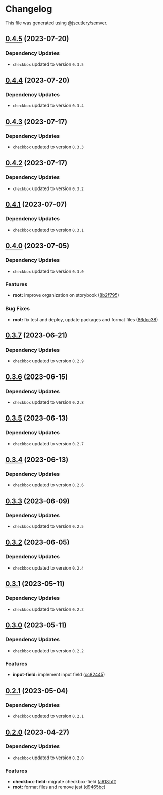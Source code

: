 # Changelog

This file was generated using [@jscutlery/semver](https://github.com/jscutlery/semver).

## [0.4.5](https://github.com/Novatics/novatics-ui/compare/checkbox-field-0.4.4...checkbox-field-0.4.5) (2023-07-20)

### Dependency Updates

* `checkbox` updated to version `0.3.5`
## [0.4.4](https://github.com/Novatics/novatics-ui/compare/checkbox-field-0.4.3...checkbox-field-0.4.4) (2023-07-20)

### Dependency Updates

* `checkbox` updated to version `0.3.4`
## [0.4.3](https://github.com/Novatics/novatics-ui/compare/checkbox-field-0.4.2...checkbox-field-0.4.3) (2023-07-17)

### Dependency Updates

* `checkbox` updated to version `0.3.3`
## [0.4.2](https://github.com/Novatics/novatics-ui/compare/checkbox-field-0.4.1...checkbox-field-0.4.2) (2023-07-17)

### Dependency Updates

* `checkbox` updated to version `0.3.2`
## [0.4.1](https://github.com/Novatics/novatics-ui/compare/checkbox-field-0.4.0...checkbox-field-0.4.1) (2023-07-07)

### Dependency Updates

* `checkbox` updated to version `0.3.1`
## [0.4.0](https://github.com/Novatics/novatics-ui/compare/checkbox-field-0.3.6...checkbox-field-0.4.0) (2023-07-05)

### Dependency Updates

* `checkbox` updated to version `0.3.0`

### Features

* **root:** improve organization on storybook ([8b2f795](https://github.com/Novatics/novatics-ui/commit/8b2f795811ab8304bb7d6ce2f56311949b3561d1))


### Bug Fixes

* **root:** fix test and deploy, update packages and format files ([86dcc38](https://github.com/Novatics/novatics-ui/commit/86dcc38a7efde19ca7051746e646663aea19ee28))

## [0.3.7](https://github.com/Novatics/novatics-ui/compare/checkbox-field-0.3.6...checkbox-field-0.3.7) (2023-06-21)

### Dependency Updates

* `checkbox` updated to version `0.2.9`
## [0.3.6](https://github.com/Novatics/novatics-ui/compare/checkbox-field-0.3.5...checkbox-field-0.3.6) (2023-06-15)

### Dependency Updates

* `checkbox` updated to version `0.2.8`
## [0.3.5](https://github.com/Novatics/novatics-ui/compare/checkbox-field-0.3.4...checkbox-field-0.3.5) (2023-06-13)

### Dependency Updates

* `checkbox` updated to version `0.2.7`
## [0.3.4](https://github.com/Novatics/novatics-ui/compare/checkbox-field-0.3.3...checkbox-field-0.3.4) (2023-06-13)

### Dependency Updates

* `checkbox` updated to version `0.2.6`
## [0.3.3](https://github.com/Novatics/novatics-ui/compare/checkbox-field-0.3.2...checkbox-field-0.3.3) (2023-06-09)

### Dependency Updates

* `checkbox` updated to version `0.2.5`
## [0.3.2](https://github.com/Novatics/novatics-ui/compare/checkbox-field-0.3.1...checkbox-field-0.3.2) (2023-06-05)

### Dependency Updates

* `checkbox` updated to version `0.2.4`
## [0.3.1](https://github.com/Novatics/novatics-ui/compare/checkbox-field-0.3.0...checkbox-field-0.3.1) (2023-05-11)

### Dependency Updates

* `checkbox` updated to version `0.2.3`
## [0.3.0](https://github.com/Novatics/novatics-ui/compare/checkbox-field-0.2.1...checkbox-field-0.3.0) (2023-05-11)

### Dependency Updates

* `checkbox` updated to version `0.2.2`

### Features

* **input-field:** implement input field ([cc82445](https://github.com/Novatics/novatics-ui/commit/cc8244599e431729b92d9ab3dcceb99610cd7811))

## [0.2.1](https://github.com/Novatics/novatics-ui/compare/checkbox-field-0.2.0...checkbox-field-0.2.1) (2023-05-04)

### Dependency Updates

* `checkbox` updated to version `0.2.1`
## [0.2.0](https://github.com/Novatics/novatics-ui/compare/checkbox-field-0.1.0...checkbox-field-0.2.0) (2023-04-27)

### Dependency Updates

* `checkbox` updated to version `0.2.0`

### Features

* **checkbox-field:** migrate checkbox-field ([a618bff](https://github.com/Novatics/novatics-ui/commit/a618bffb0d8b03787f79a8770f712c0ab6b6db85))
* **root:** format files and remove jest ([d9465bc](https://github.com/Novatics/novatics-ui/commit/d9465bc1205be35fa970b607b6cb1d05aca4f756))
